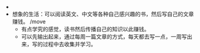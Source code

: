 -
- 想象的生活：可以阅读英文、中文等各种自己感兴趣的书，然后写自己的文章赚钱。 /move
	- 有点学究的感觉，读书然后传播自己的知识以此赚钱。
	- 可以先输出起来，通过每周一篇文章的方式，每天都去写一点，一周写出来，写的过程中去收集并学习。